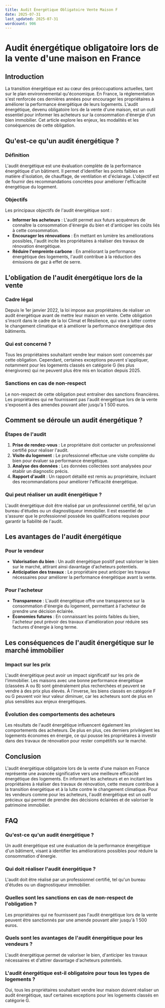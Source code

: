 ```yaml
---
title: Audit Énergétique Obligatoire Vente Maison F
date: 2025-07-31
last_updated: 2025-07-31
wordcount: 906
---
```


# Audit énergétique obligatoire lors de la vente d'une maison en France

## Introduction

La transition énergétique est au cœur des préoccupations actuelles, tant sur le plan environnemental qu'économique. En France, la réglementation s'est renforcée ces dernières années pour encourager les propriétaires à améliorer la performance énergétique de leurs logements. L'audit énergétique, devenu obligatoire lors de la vente d'une maison, est un outil essentiel pour informer les acheteurs sur la consommation d'énergie d'un bien immobilier. Cet article explore les enjeux, les modalités et les conséquences de cette obligation.

## Qu'est-ce qu'un audit énergétique ?

### Définition

L'audit énergétique est une évaluation complète de la performance énergétique d'un bâtiment. Il permet d'identifier les points faibles en matière d'isolation, de chauffage, de ventilation et d'éclairage. L'objectif est de fournir des recommandations concrètes pour améliorer l'efficacité énergétique du logement.

### Objectifs

Les principaux objectifs de l'audit énergétique sont :

- **Informer les acheteurs** : L'audit permet aux futurs acquéreurs de connaître la consommation d'énergie du bien et d'anticiper les coûts liés à cette consommation.
- **Encourager les rénovations** : En mettant en lumière les améliorations possibles, l'audit incite les propriétaires à réaliser des travaux de rénovation énergétique.
- **Réduire l'empreinte carbone** : En améliorant la performance énergétique des logements, l'audit contribue à la réduction des émissions de gaz à effet de serre.

## L'obligation de l'audit énergétique lors de la vente

### Cadre légal

Depuis le 1er janvier 2022, la loi impose aux propriétaires de réaliser un audit énergétique avant de mettre leur maison en vente. Cette obligation s'inscrit dans le cadre de la loi Climat et Résilience, qui vise à lutter contre le changement climatique et à améliorer la performance énergétique des bâtiments.

### Qui est concerné ?

Tous les propriétaires souhaitant vendre leur maison sont concernés par cette obligation. Cependant, certaines exceptions peuvent s'appliquer, notamment pour les logements classés en catégorie G (les plus énergivores) qui ne peuvent plus être mis en location depuis 2025.

### Sanctions en cas de non-respect

Le non-respect de cette obligation peut entraîner des sanctions financières. Les propriétaires qui ne fournissent pas l'audit énergétique lors de la vente s'exposent à des amendes pouvant aller jusqu'à 1 500 euros.

## Comment se déroule un audit énergétique ?

### Étapes de l'audit

1. **Prise de rendez-vous** : Le propriétaire doit contacter un professionnel certifié pour réaliser l'audit.
2. **Visite du logement** : Le professionnel effectue une visite complète du bien pour évaluer sa performance énergétique.
3. **Analyse des données** : Les données collectées sont analysées pour établir un diagnostic précis.
4. **Rapport d'audit** : Un rapport détaillé est remis au propriétaire, incluant des recommandations pour améliorer l'efficacité énergétique.

### Qui peut réaliser un audit énergétique ?

L'audit énergétique doit être réalisé par un professionnel certifié, tel qu'un bureau d'études ou un diagnostiqueur immobilier. Il est essentiel de s'assurer que le professionnel possède les qualifications requises pour garantir la fiabilité de l'audit.

## Les avantages de l'audit énergétique

### Pour le vendeur

- **Valorisation du bien** : Un audit énergétique positif peut valoriser le bien sur le marché, attirant ainsi davantage d'acheteurs potentiels.
- **Anticipation des travaux** : Le propriétaire peut anticiper les travaux nécessaires pour améliorer la performance énergétique avant la vente.

### Pour l'acheteur

- **Transparence** : L'audit énergétique offre une transparence sur la consommation d'énergie du logement, permettant à l'acheteur de prendre une décision éclairée.
- **Économies futures** : En connaissant les points faibles du bien, l'acheteur peut prévoir des travaux d'amélioration pour réduire ses factures d'énergie à long terme.

## Les conséquences de l'audit énergétique sur le marché immobilier

### Impact sur les prix

L'audit énergétique peut avoir un impact significatif sur les prix de l'immobilier. Les maisons avec une bonne performance énergétique (classées A ou B) sont généralement plus recherchées et peuvent se vendre à des prix plus élevés. À l'inverse, les biens classés en catégorie F ou G peuvent voir leur valeur diminuer, car les acheteurs sont de plus en plus sensibles aux enjeux énergétiques.

### Évolution des comportements des acheteurs

Les résultats de l'audit énergétique influencent également les comportements des acheteurs. De plus en plus, ces derniers privilégient les logements économes en énergie, ce qui pousse les propriétaires à investir dans des travaux de rénovation pour rester compétitifs sur le marché.

## Conclusion

L'audit énergétique obligatoire lors de la vente d'une maison en France représente une avancée significative vers une meilleure efficacité énergétique des logements. En informant les acheteurs et en incitant les propriétaires à réaliser des travaux de rénovation, cette mesure contribue à la transition énergétique et à la lutte contre le changement climatique. Pour les vendeurs comme pour les acheteurs, l'audit énergétique est un outil précieux qui permet de prendre des décisions éclairées et de valoriser le patrimoine immobilier.

## FAQ

### Qu'est-ce qu'un audit énergétique ?

Un audit énergétique est une évaluation de la performance énergétique d'un bâtiment, visant à identifier les améliorations possibles pour réduire la consommation d'énergie.

### Qui doit réaliser l'audit énergétique ?

L'audit doit être réalisé par un professionnel certifié, tel qu'un bureau d'études ou un diagnostiqueur immobilier.

### Quelles sont les sanctions en cas de non-respect de l'obligation ?

Les propriétaires qui ne fournissent pas l'audit énergétique lors de la vente peuvent être sanctionnés par une amende pouvant aller jusqu'à 1 500 euros.

### Quels sont les avantages de l'audit énergétique pour les vendeurs ?

L'audit énergétique permet de valoriser le bien, d'anticiper les travaux nécessaires et d'attirer davantage d'acheteurs potentiels.

### L'audit énergétique est-il obligatoire pour tous les types de logements ?

Oui, tous les propriétaires souhaitant vendre leur maison doivent réaliser un audit énergétique, sauf certaines exceptions pour les logements classés en catégorie G.